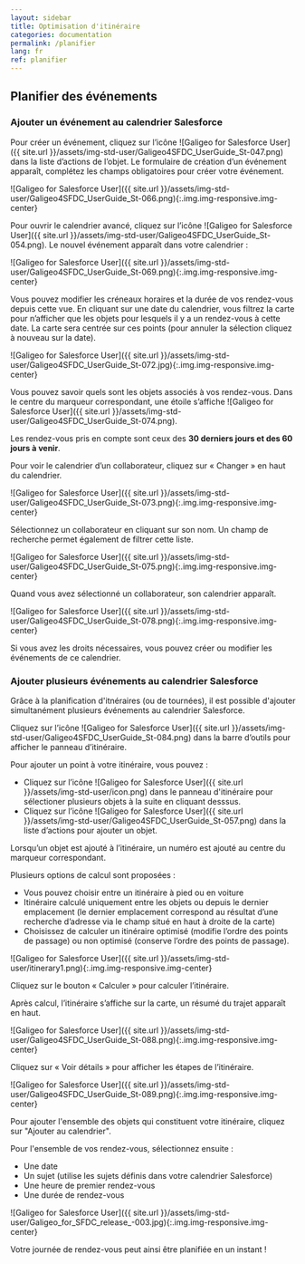 ```yaml
---
layout: sidebar
title: Optimisation d'itinéraire
categories: documentation
permalink: /planifier
lang: fr
ref: planifier
---
```


## Planifier des événements

### Ajouter un événement au calendrier Salesforce

Pour créer un événement, cliquez sur l’icône ![Galigeo for Salesforce User]({{ site.url }}/assets/img-std-user/Galigeo4SFDC_UserGuide_St-047.png) dans la liste d’actions de l’objet. Le formulaire de création d’un événement apparaît, complétez les champs obligatoires pour créer votre événement.

![Galigeo for Salesforce User]({{ site.url }}/assets/img-std-user/Galigeo4SFDC_UserGuide_St-066.png){:.img.img-responsive.img-center}

Pour ouvrir le calendrier avancé, cliquez sur l’icône ![Galigeo for Salesforce User]({{ site.url }}/assets/img-std-user/Galigeo4SFDC_UserGuide_St-054.png). Le nouvel événement apparaît dans votre calendrier :

![Galigeo for Salesforce User]({{ site.url }}/assets/img-std-user/Galigeo4SFDC_UserGuide_St-069.png){:.img.img-responsive.img-center}

Vous pouvez modifier les créneaux horaires et la durée de vos rendez-vous depuis cette vue.
En cliquant sur une date du calendrier, vous filtrez la carte pour n’afficher que les objets pour lesquels il y a un rendez-vous à cette date. La carte sera centrée sur ces points (pour annuler la sélection cliquez à nouveau sur la date).

![Galigeo for Salesforce User]({{ site.url }}/assets/img-std-user/Galigeo4SFDC_UserGuide_St-072.jpg){:.img.img-responsive.img-center}

Vous pouvez savoir quels sont les objets associés à vos rendez-vous. Dans le centre du marqueur correspondant, une étoile s’affiche ![Galigeo for Salesforce User]({{ site.url }}/assets/img-std-user/Galigeo4SFDC_UserGuide_St-074.png).

Les rendez-vous pris en compte sont ceux des **30 derniers jours et des 60 jours à venir**.

Pour voir le calendrier d’un collaborateur, cliquez sur « Changer » en haut du calendrier.

![Galigeo for Salesforce User]({{ site.url }}/assets/img-std-user/Galigeo4SFDC_UserGuide_St-073.png){:.img.img-responsive.img-center}

Sélectionnez un collaborateur en cliquant sur son nom. Un champ de recherche permet également de filtrer cette liste.

![Galigeo for Salesforce User]({{ site.url }}/assets/img-std-user/Galigeo4SFDC_UserGuide_St-075.png){:.img.img-responsive.img-center}

Quand vous avez sélectionné un collaborateur, son calendrier apparaît.

![Galigeo for Salesforce User]({{ site.url }}/assets/img-std-user/Galigeo4SFDC_UserGuide_St-078.png){:.img.img-responsive.img-center}

Si vous avez les droits nécessaires, vous pouvez créer ou modifier les événements de ce calendrier.

### Ajouter plusieurs événements au calendrier Salesforce

Grâce à la planification d'itnéraires (ou de tournées), il est possible d'ajouter simultanément plusieurs événements au calendrier Salesforce.

Cliquez sur l’icône ![Galigeo for Salesforce User]({{ site.url }}/assets/img-std-user/Galigeo4SFDC_UserGuide_St-084.png) dans la barre d’outils pour afficher le panneau d’itinéraire.

Pour ajouter un point à votre itinéraire, vous pouvez :

- Cliquez sur l’icône ![Galigeo for Salesforce User]({{ site.url }}/assets/img-std-user/icon.png) dans le panneau d'itinéraire pour sélectioner plusieurs objets à la suite en cliquant desssus.
- Cliquez sur l’icône ![Galigeo for Salesforce User]({{ site.url }}/assets/img-std-user/Galigeo4SFDC_UserGuide_St-057.png) dans la liste d’actions pour ajouter un objet.

Lorsqu’un objet est ajouté à l’itinéraire, un numéro est ajouté au centre du marqueur correspondant.

Plusieurs options de calcul sont proposées :

- Vous pouvez choisir entre un itinéraire à pied ou en voiture
- Itinéraire calculé uniquement entre les objets ou depuis le dernier emplacement (le dernier emplacement correspond au résultat d’une recherche d’adresse via le champ situé en haut à droite de la carte)
- Choisissez de calculer un itinéraire optimisé (modifie l’ordre des points de passage) ou non optimisé (conserve l’ordre des points de passage).

![Galigeo for Salesforce User]({{ site.url }}/assets/img-std-user/itinerary1.png){:.img.img-responsive.img-center}

Cliquez sur le bouton « Calculer » pour calculer l’itinéraire.

Après calcul, l’itinéraire s’affiche sur la carte, un résumé du trajet apparaît en haut. 

![Galigeo for Salesforce User]({{ site.url }}/assets/img-std-user/Galigeo4SFDC_UserGuide_St-088.png){:.img.img-responsive.img-center}

Cliquez sur « Voir détails » pour afficher les étapes de l’itinéraire.

![Galigeo for Salesforce User]({{ site.url }}/assets/img-std-user/Galigeo4SFDC_UserGuide_St-089.png){:.img.img-responsive.img-center}

Pour ajouter l'ensemble des objets qui constituent votre itinéraire, cliquez sur "Ajouter au calendrier".

Pour l'ensemble de vos rendez-vous, sélectionnez ensuite :

- Une date
- Un sujet (utilise les sujets définis dans votre calendrier Salesforce)
- Une heure de premier rendez-vous
- Une durée de rendez-vous

![Galigeo for Salesforce User]({{ site.url }}/assets/img-std-user/Galigeo_for_SFDC_release_-003.jpg){:.img.img-responsive.img-center}

Votre journée de rendez-vous peut ainsi être planifiée en un instant !






